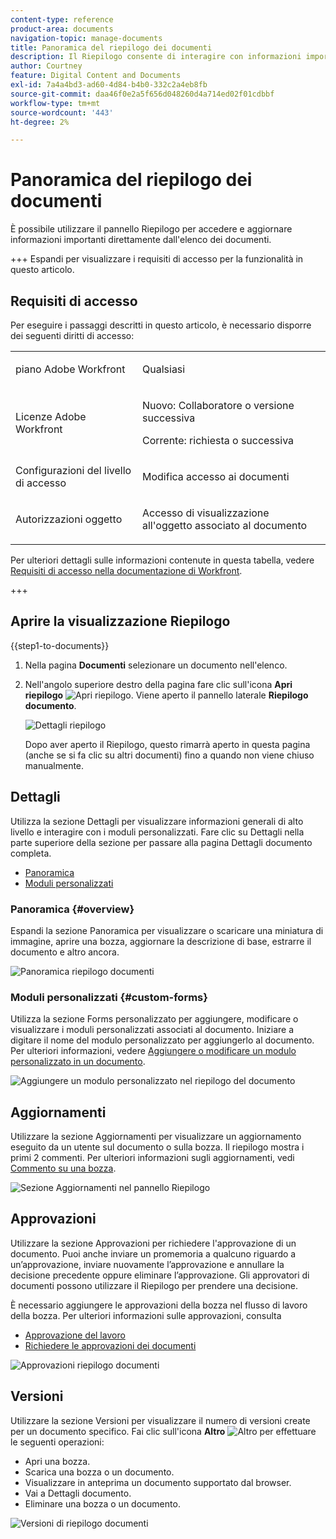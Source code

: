 ```yaml
---
content-type: reference
product-area: documents
navigation-topic: manage-documents
title: Panoramica del riepilogo dei documenti
description: Il Riepilogo consente di interagire con informazioni importanti direttamente dall'elenco dei documenti.
author: Courtney
feature: Digital Content and Documents
exl-id: 7a4a4bd3-ad60-4d84-b4b0-332c2a4eb8fb
source-git-commit: daa46f0e2a5f656d048260d4a714ed02f01cdbbf
workflow-type: tm+mt
source-wordcount: '443'
ht-degree: 2%

---
```


# Panoramica del riepilogo dei documenti

<!--Audited: April, 2024-->

È possibile utilizzare il pannello Riepilogo per accedere e aggiornare informazioni importanti direttamente dall&#39;elenco dei documenti.


+++ Espandi per visualizzare i requisiti di accesso per la funzionalità in questo articolo.


## Requisiti di accesso

Per eseguire i passaggi descritti in questo articolo, è necessario disporre dei seguenti diritti di accesso:

<table style="table-layout:auto"> 
 <col> 
 </col> 
 <col> 
 </col> 
 <tbody> 
  <tr> 
   <td role="rowheader">piano Adobe Workfront</td> 
   <td> <p> Qualsiasi</p> </td> 
  </tr> 
  <tr> 
   <td role="rowheader">Licenze Adobe Workfront</td> 
   <td> <p>Nuovo: Collaboratore o versione successiva</p> 
   <p>Corrente: richiesta o successiva</p>
   </td> 
  </tr> 
  <tr data-mc-conditions=""> 
   <td role="rowheader">Configurazioni del livello di accesso</td> 
   <td> <p>Modifica accesso ai documenti</p>  </td> 
  </tr> 
  <tr data-mc-conditions=""> 
   <td role="rowheader">Autorizzazioni oggetto</td> 
   <td> <p>Accesso di visualizzazione all'oggetto associato al documento</p> </td> 
  </tr> 
 </tbody> 
</table>

Per ulteriori dettagli sulle informazioni contenute in questa tabella, vedere [Requisiti di accesso nella documentazione di Workfront](/help/quicksilver/administration-and-setup/add-users/access-levels-and-object-permissions/access-level-requirements-in-documentation.md).

+++

## Aprire la visualizzazione Riepilogo

{{step1-to-documents}}

1. Nella pagina **Documenti** selezionare un documento nell&#39;elenco.

1. Nell&#39;angolo superiore destro della pagina fare clic sull&#39;icona **Apri riepilogo** ![Apri riepilogo](assets/qs-summary-in-new-toolbar-small.png). Viene aperto il pannello laterale **Riepilogo documento**.

   ![Dettagli riepilogo](assets/document-summary-panel.png)

   Dopo aver aperto il Riepilogo, questo rimarrà aperto in questa pagina (anche se si fa clic su altri documenti) fino a quando non viene chiuso manualmente.


## Dettagli

Utilizza la sezione Dettagli per visualizzare informazioni generali di alto livello e interagire con i moduli personalizzati. Fare clic su Dettagli nella parte superiore della sezione per passare alla pagina Dettagli documento completa.

* [Panoramica](#overview)
* [Moduli personalizzati](#custom-forms)

### Panoramica {#overview}

Espandi la sezione Panoramica per visualizzare o scaricare una miniatura di immagine, aprire una bozza, aggiornare la descrizione di base, estrarre il documento e altro ancora.

![Panoramica riepilogo documenti](assets/details-section.png)

### Moduli personalizzati {#custom-forms}

Utilizza la sezione Forms personalizzato per aggiungere, modificare o visualizzare i moduli personalizzati associati al documento. Iniziare a digitare il nome del modulo personalizzato per aggiungerlo al documento. Per ulteriori informazioni, vedere [Aggiungere o modificare un modulo personalizzato in un documento](../../documents/managing-documents/add-custom-form-documents.md).

![Aggiungere un modulo personalizzato nel riepilogo del documento](assets/custom-forms-section.png)

## Aggiornamenti

Utilizzare la sezione Aggiornamenti per visualizzare un aggiornamento eseguito da un utente sul documento o sulla bozza. Il riepilogo mostra i primi 2 commenti. Per ulteriori informazioni sugli aggiornamenti, vedi [Commento su una bozza](../../review-and-approve-work/proofing/reviewing-proofs-within-workfront/comment-on-a-proof/comment-on-proof.md).

![Sezione Aggiornamenti nel pannello Riepilogo](assets/updates-section.png)

## Approvazioni

Utilizzare la sezione Approvazioni per richiedere l&#39;approvazione di un documento. Puoi anche inviare un promemoria a qualcuno riguardo a un’approvazione, inviare nuovamente l’approvazione e annullare la decisione precedente oppure eliminare l’approvazione. Gli approvatori di documenti possono utilizzare il Riepilogo per prendere una decisione.

È necessario aggiungere le approvazioni della bozza nel flusso di lavoro della bozza. Per ulteriori informazioni sulle approvazioni, consulta

* [Approvazione del lavoro](../../review-and-approve-work/manage-approvals/approving-work.md)
* [Richiedere le approvazioni dei documenti](../../review-and-approve-work/manage-approvals/request-document-approvals.md)

![Approvazioni riepilogo documenti](assets/approvals-section.png)

## Versioni

Utilizzare la sezione Versioni per visualizzare il numero di versioni create per un documento specifico. Fai clic sull&#39;icona **Altro** ![Altro](assets/more-icon.png) per effettuare le seguenti operazioni:

* Apri una bozza.
* Scarica una bozza o un documento.
* Visualizzare in anteprima un documento supportato dal browser.
* Vai a Dettagli documento.
* Eliminare una bozza o un documento.

![Versioni di riepilogo documenti](assets/versions-section.png)
